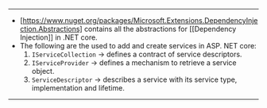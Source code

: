 
---
- [https://www.nuget.org/packages/Microsoft.Extensions.DependencyInjection.Abstractions] contains all the abstractions for [[Dependency Injection]] in .NET core.
- The following are the used to add and create services in ASP. NET core:
	1. `IServiceCollection` -> defines a contract of service descriptors.
	2. `IServiceProvider` -> defines a mechanism to retrieve a service object.
	3. `ServiceDescriptor` -> describes a service with its service type, implementation and lifetime.
---
